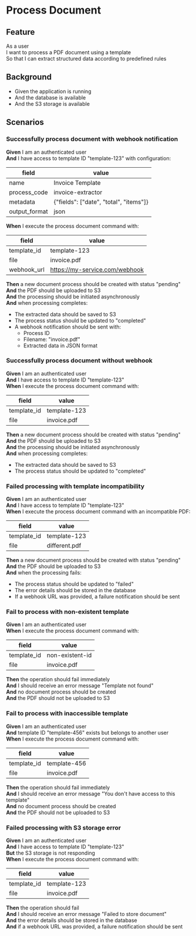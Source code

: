 # Process Document

## Feature

As a user  
I want to process a PDF document using a template  
So that I can extract structured data according to predefined rules

## Background

- Given the application is running
- And the database is available
- And the S3 storage is available

## Scenarios

### Successfully process document with webhook notification

**Given** I am an authenticated user  
**And** I have access to template ID "template-123" with configuration:

| field         | value                                  |
| ------------- | -------------------------------------- |
| name          | Invoice Template                       |
| process_code  | invoice-extractor                      |
| metadata      | {"fields": ["date", "total", "items"]} |
| output_format | json                                   |

**When** I execute the process document command with:

| field       | value                          |
| ----------- | ------------------------------ |
| template_id | template-123                   |
| file        | invoice.pdf                    |
| webhook_url | https://my-service.com/webhook |

**Then** a new document process should be created with status "pending"  
**And** the PDF should be uploaded to S3  
**And** the processing should be initiated asynchronously  
**And** when processing completes:

- The extracted data should be saved to S3
- The process status should be updated to "completed"
- A webhook notification should be sent with:
  - Process ID
  - Filename: "invoice.pdf"
  - Extracted data in JSON format

### Successfully process document without webhook

**Given** I am an authenticated user  
**And** I have access to template ID "template-123"  
**When** I execute the process document command with:

| field       | value        |
| ----------- | ------------ |
| template_id | template-123 |
| file        | invoice.pdf  |

**Then** a new document process should be created with status "pending"  
**And** the PDF should be uploaded to S3  
**And** the processing should be initiated asynchronously  
**And** when processing completes:

- The extracted data should be saved to S3
- The process status should be updated to "completed"

### Failed processing with template incompatibility

**Given** I am an authenticated user  
**And** I have access to template ID "template-123"  
**When** I execute the process document command with an incompatible PDF:

| field       | value         |
| ----------- | ------------- |
| template_id | template-123  |
| file        | different.pdf |

**Then** a new document process should be created with status "pending"  
**And** the PDF should be uploaded to S3  
**And** when the processing fails:

- The process status should be updated to "failed"
- The error details should be stored in the database
- If a webhook URL was provided, a failure notification should be sent

### Fail to process with non-existent template

**Given** I am an authenticated user  
**When** I execute the process document command with:

| field       | value           |
| ----------- | --------------- |
| template_id | non-existent-id |
| file        | invoice.pdf     |

**Then** the operation should fail immediately  
**And** I should receive an error message "Template not found"  
**And** no document process should be created  
**And** the PDF should not be uploaded to S3

### Fail to process with inaccessible template

**Given** I am an authenticated user  
**And** template ID "template-456" exists but belongs to another user  
**When** I execute the process document command with:

| field       | value        |
| ----------- | ------------ |
| template_id | template-456 |
| file        | invoice.pdf  |

**Then** the operation should fail immediately  
**And** I should receive an error message "You don't have access to this template"  
**And** no document process should be created  
**And** the PDF should not be uploaded to S3

### Failed processing with S3 storage error

**Given** I am an authenticated user  
**And** I have access to template ID "template-123"  
**But** the S3 storage is not responding  
**When** I execute the process document command with:

| field       | value        |
| ----------- | ------------ |
| template_id | template-123 |
| file        | invoice.pdf  |

**Then** the operation should fail  
**And** I should receive an error message "Failed to store document"  
**And** the error details should be stored in the database  
**And** if a webhook URL was provided, a failure notification should be sent
